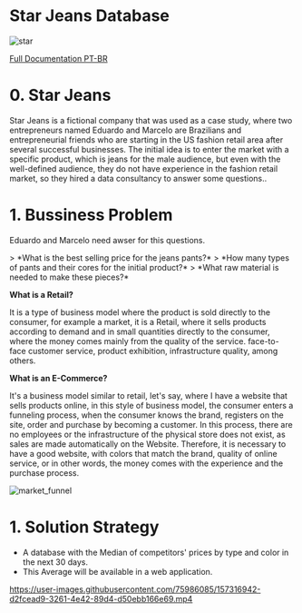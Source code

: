 # Star Jeans Database

![star](https://user-images.githubusercontent.com/75986085/157313911-2b5306f4-4ab2-4542-b755-7bb655baa186.png)

<a href='https://github.com/xGabrielR/Star-Jeans-Database/blob/main/notebooks/h%26m_web_scrapping.ipynb'>Full Documentation PT-BR</a>

<h1>0. Star Jeans</h1>
<p>Star Jeans is a fictional company that was used as a case study, where two entrepreneurs named Eduardo and Marcelo are Brazilians and entrepreneurial friends who are starting in the US fashion retail area after several successful businesses. The initial idea is to enter the market with a specific product, which is jeans for the male audience, but even with the well-defined audience, they do not have experience in the fashion retail market, so they hired a data consultancy to answer some questions..</p>

<h1>1. Bussiness Problem</h1>
<p>Eduardo and Marcelo need awser for this questions.</p>
> *What is the best selling price for the jeans pants?*
> *How many types of pants and their cores for the initial product?*
> *What raw material is needed to make these pieces?*

<p><strong>What is a Retail?</strong></p>
<p>It is a type of business model where the product is sold directly to the consumer, for example a market, it is a Retail, where it sells products according to demand and in small quantities directly to the consumer, where the money comes mainly from the quality of the service. face-to-face customer service, product exhibition, infrastructure quality, among others.</p>

<p><strong>What is an E-Commerce?</strong></p>
<p>It's a business model similar to retail, let's say, where I have a website that sells products online, in this style of business model, the consumer enters a funneling process, when the consumer knows the brand, registers on the site, order and purchase by becoming a customer. In this process, there are no employees or the infrastructure of the physical store does not exist, as sales are made automatically on the Website. Therefore, it is necessary to have a good website, with colors that match the brand, quality of online service, or in other words, the money comes with the experience and the purchase process.</p>

![market_funnel](https://user-images.githubusercontent.com/75986085/157315368-8861c694-4634-4312-b079-f9489cb28130.jpg)

<h1>1. Solution Strategy</h1>
<ul>
  <li>A database with the Median of competitors' prices by type and color in the next 30 days.</li>
  <li>This Average will be available in a web application.</li>
</ul>



https://user-images.githubusercontent.com/75986085/157316942-d2fcead9-3261-4e42-89d4-d50ebb166e69.mp4

<h1></h1>
